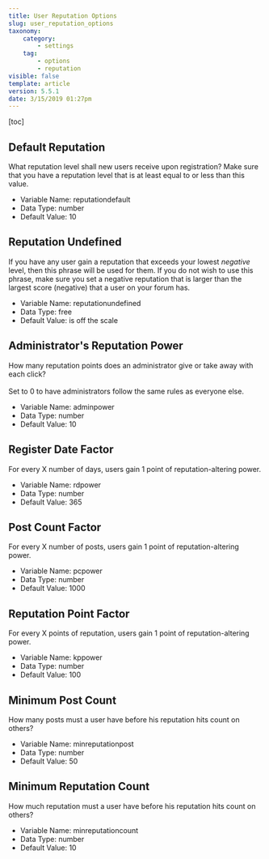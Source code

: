```yaml
---
title: User Reputation Options
slug: user_reputation_options
taxonomy:
    category:
        - settings
    tag:
        - options
        - reputation
visible: false
template: article
version: 5.5.1
date: 3/15/2019 01:27pm
---
```


[toc]

## Default Reputation
What reputation level shall new users receive upon registration?  Make sure that you have a reputation level that is at least equal to or less than this value.



- Variable Name: reputationdefault
- Data Type: number
- Default Value: 10

## Reputation Undefined
If you have any user gain a reputation that exceeds your lowest <em>negative</em> level, then this phrase will be used for them.  If you do not wish to use this phrase, make sure you set a negative reputation that is larger than the largest score (negative) that a user on your forum has.



- Variable Name: reputationundefined
- Data Type: free
- Default Value: is off the scale

## Administrator's Reputation Power
How many reputation points does an administrator give or take away with each click?<br />
<br />Set to 0 to have administrators follow the same rules as everyone else.



- Variable Name: adminpower
- Data Type: number
- Default Value: 10

## Register Date Factor
For every X number of days, users gain 1 point of reputation-altering power.



- Variable Name: rdpower
- Data Type: number
- Default Value: 365

## Post Count Factor
For every X number of posts, users gain 1 point of reputation-altering power.



- Variable Name: pcpower
- Data Type: number
- Default Value: 1000

## Reputation Point Factor
For every X points of reputation, users gain 1 point of reputation-altering power.



- Variable Name: kppower
- Data Type: number
- Default Value: 100

## Minimum Post Count
How many posts must a user have before his reputation hits count on others?



- Variable Name: minreputationpost
- Data Type: number
- Default Value: 50

## Minimum Reputation Count
How much reputation must a user have before his reputation hits count on others?



- Variable Name: minreputationcount
- Data Type: number
- Default Value: 10
